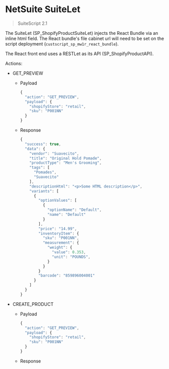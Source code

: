 # NetSuite SuiteLet

> SuiteScript 2.1

The SuiteLet (SP_ShopifyProductSuiteLet) injects the React Bundle via an inline html field. The React bundle's file cabinet url will need to be set on the script deployment (`custscript_sp_mw1r_react_bundle`).

The React front end uses a RESTLet as its API (SP_ShopifyProductAPI).

Actions:

- GET_PREVIEW

  - Payload
    ```javascript
    {
      "action": "GET_PREVIEW",
      "payload": {
        "shopifyStore": "retail",
        "sku": "P001NN"
      }
    }
    ```
  - Response
    ```javascript
    {
      "success": true,
      "data": {
        "vendor": "Suavecito",
        "title": "Original Hold Pomade",
        "productType": "Men's Grooming",
        "tags": [
          "Pomades",
          "Suavecito"
        ],
        "descriptionHtml": "<p>Some HTML description</p>",
        "variants": [
          {
            "optionValues": [
              {
                "optionName": "Default",
                "name": "Default"
              }
            ],
            "price": "14.99",
            "inventoryItem": {
              "sku": "P001NN",
              "measurement": {
                "weight": {
                  "value": 0.353,
                  "unit": "POUNDS",
                }
              }
            }
            "barcode": "859896004001"
          }
        ]
      }
    }
    ```

- CREATE_PRODUCT

  - Payload

    ```javascript
    {
      "action": "GET_PREVIEW",
      "payload": {
        "shopifyStore": "retail",
        "sku": "P001NN"
      }
    }
    ```

  - Response
